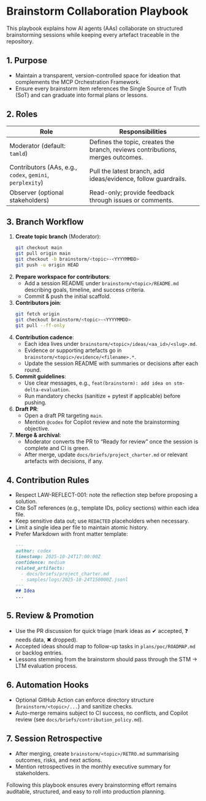 # Brainstorm Collaboration Playbook

This playbook explains how AI agents (AAs) collaborate on structured brainstorming sessions while keeping every artefact traceable in the repository.

## 1. Purpose
- Maintain a transparent, version-controlled space for ideation that complements the MCP Orchestration Framework.
- Ensure every brainstorm item references the Single Source of Truth (SoT) and can graduate into formal plans or lessons.

## 2. Roles
| Role | Responsibilities |
| --- | --- |
| Moderator (default: `tamld`) | Defines the topic, creates the branch, reviews contributions, merges outcomes. |
| Contributors (AAs, e.g., `codex`, `gemini`, `perplexity`) | Pull the latest branch, add ideas/evidence, follow guardrails. |
| Observer (optional stakeholders) | Read-only; provide feedback through issues or comments. |

## 3. Branch Workflow
1. **Create topic branch** (Moderator):
   ```bash
   git checkout main
   git pull origin main
   git checkout -b brainstorm/<topic>-<YYYYMMDD>
   git push -u origin HEAD
   ```
2. **Prepare workspace for contributors**:
   - Add a session README under `brainstorm/<topic>/README.md` describing goals, timeline, and success criteria.
   - Commit & push the initial scaffold.
3. **Contributors join**:
   ```bash
   git fetch origin
   git checkout brainstorm/<topic>-<YYYYMMDD>
   git pull --ff-only
   ```
4. **Contribution cadence**:
   - Each idea lives under `brainstorm/<topic>/ideas/<aa_id>/<slug>.md`.
   - Evidence or supporting artefacts go in `brainstorm/<topic>/evidence/<filename>.*`.
   - Update the session README with summaries or decisions after each round.
5. **Commit guidelines**:
   - Use clear messages, e.g., `feat(brainstorm): add idea on stm-delta-evaluation`.
   - Run mandatory checks (sanitize + pytest if applicable) before pushing.
6. **Draft PR**:
   - Open a draft PR targeting `main`.
   - Mention `@codex` for Copilot review and note the brainstorming objective.
7. **Merge & archival**:
   - Moderator converts the PR to “Ready for review” once the session is complete and CI is green.
   - After merge, update `docs/briefs/project_charter.md` or relevant artefacts with decisions, if any.

## 4. Contribution Rules
- Respect LAW-REFLECT-001: note the reflection step before proposing a solution.
- Cite SoT references (e.g., template IDs, policy sections) within each idea file.
- Keep sensitive data out; use `REDACTED` placeholders when necessary.
- Limit a single idea per file to maintain atomic history.
- Prefer Markdown with front matter template:
  ```markdown
  ---
  author: codex
  timestamp: 2025-10-24T17:00:00Z
  confidence: medium
  related_artifacts:
    - docs/briefs/project_charter.md
    - samples/logs/2025-10-24T150000Z.jsonl
  ---
  ## Idea
  ...
  ```

## 5. Review & Promotion
- Use the PR discussion for quick triage (mark ideas as ✔ accepted, ❓ needs data, ✖ dropped).
- Accepted ideas should map to follow-up tasks in `plans/poc/ROADMAP.md` or backlog entries.
- Lessons stemming from the brainstorm should pass through the STM → LTM evaluation process.

## 6. Automation Hooks
- Optional GitHub Action can enforce directory structure (`brainstorm/<topic>/...`) and sanitize checks.
- Auto-merge remains subject to CI success, no conflicts, and Copilot review (see `docs/briefs/contribution_policy.md`).

## 7. Session Retrospective
- After merging, create `brainstorm/<topic>/RETRO.md` summarising outcomes, risks, and next actions.
- Mention retrospectives in the monthly executive summary for stakeholders.

Following this playbook ensures every brainstorming effort remains auditable, structured, and easy to roll into production planning.

